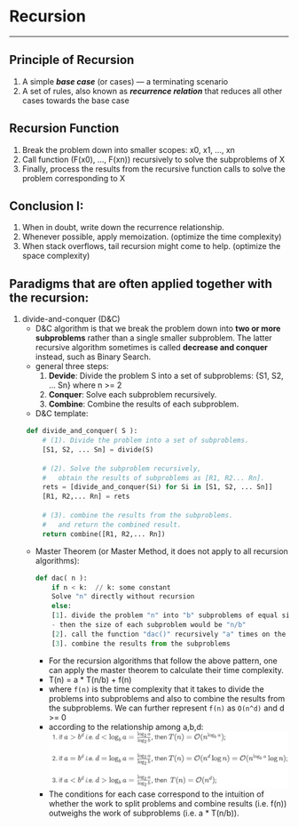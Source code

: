 # Recursion
---
## Principle of Recursion
1. A simple _**base case**_ (or cases) — a terminating scenario
2. A set of rules, also known as _**recurrence relation**_ that reduces all other cases towards the base case
## Recursion Function
1. Break the problem down into smaller scopes: x0, x1, ..., xn
2. Call function (F(x0), ..., F(xn)) recursively to solve the subproblems of X
3. Finally, process the results from the recursive function calls to solve the problem corresponding to X
## Conclusion I:
1. When in doubt, write down the recurrence relationship.
2. Whenever possible, apply memoization. (optimize the time complexity)
3. When stack overflows, tail recursion might come to help. (optimize the space complexity)
## Paradigms that are often applied together with the recursion:
1. divide-and-conquer (D&C)
   - D&C algorithm is that we break the problem down into **two or more subproblems** rather than a single smaller subproblem. The latter recursive algorithm sometimes is called **decrease and conquer** instead, such as Binary Search.
   - general three steps:
     1. **Devide**: Divide the problem S into a set of subproblems: {S1, S2, ... Sn} where n >= 2
     2. **Conquer**: Solve each subproblem recursively. 
     3. **Combine**: Combine the results of each subproblem.
   - D&C template:
   ```python
    def divide_and_conquer( S ):
        # (1). Divide the problem into a set of subproblems.
        [S1, S2, ... Sn] = divide(S)

        # (2). Solve the subproblem recursively,
        #   obtain the results of subproblems as [R1, R2... Rn].
        rets = [divide_and_conquer(Si) for Si in [S1, S2, ... Sn]]
        [R1, R2,... Rn] = rets

        # (3). combine the results from the subproblems.
        #   and return the combined result.
        return combine([R1, R2,... Rn])
   ```
   - Master Theorem (or Master Method, it does not apply to all recursion algorithms):
        ```python
        def dac( n ):
            if n < k:  // k: some constant
            Solve "n" directly without recursion
            else:
            [1]. divide the problem "n" into "b" subproblems of equal size.
            - then the size of each subproblem would be "n/b"
            [2]. call the function "dac()" recursively "a" times on the subproblems
            [3]. combine the results from the subproblems
        ```
        - For the recursion algorithms that follow the above pattern, one can apply the master theorem to calculate their time complexity.
        - T(n) = a * T(n/b) + f(n)
        - where `f(n)` is the time complexity that it takes to divide the problems into subproblems and also to combine the results from the subproblems. We can further represent `f(n)` as `O(n^d)` and d >= 0
        - according to the relationship among a,b,d:
        ![master theorem formula](https://github.com/chopchap/leetcode/blob/main/images/Master%20theorem%20formula.png?raw=true)
        - The conditions for each case correspond to the intuition of whether the work to split problems and combine results (i.e. f(n)) outweighs the work of subproblems (i.e. a * T(n/b)).

